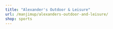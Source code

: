 ```yaml
---
title: "Alexander's Outdoor & Leisure"
url: /manjimup/alexanders-outdoor-and-leisure/
shop: sports
---
```


